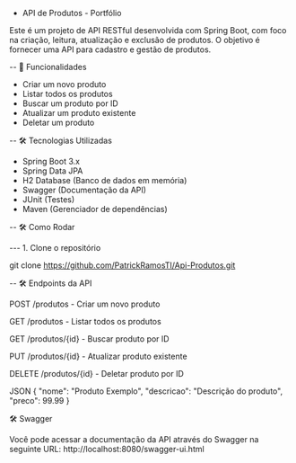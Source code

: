 - API de Produtos - Portfólio

Este é um projeto de API RESTful desenvolvida com Spring Boot, com foco na criação, leitura, atualização e exclusão de produtos. O objetivo é fornecer uma API para cadastro e gestão de produtos.

-- 🚀 Funcionalidades

-   Criar um novo produto  
-   Listar todos os produtos  
-   Buscar um produto por ID  
-   Atualizar um produto existente  
-   Deletar um produto  

-- 🛠 Tecnologias Utilizadas

-   Spring Boot 3.x  
-   Spring Data JPA  
-   H2 Database (Banco de dados em memória)  
-   Swagger (Documentação da API)  
-   JUnit (Testes)  
-   Maven (Gerenciador de dependências)  

-- 🛠 Como Rodar

--- 1. Clone o repositório

git clone https://github.com/PatrickRamosTI/Api-Produtos.git

-- 🛠 Endpoints da API

POST /produtos - Criar um novo produto

GET /produtos - Listar todos os produtos

GET /produtos/{id} - Buscar produto por ID

PUT /produtos/{id} - Atualizar produto existente

DELETE /produtos/{id} - Deletar produto por ID

JSON
{
  "nome": "Produto Exemplo",
  "descricao": "Descrição do produto",
  "preco": 99.99
}

🛠 Swagger

Você pode acessar a documentação da API através do Swagger na seguinte URL:
http://localhost:8080/swagger-ui.html
